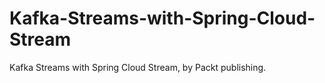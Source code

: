 # Kafka-Streams-with-Spring-Cloud-Stream
Kafka Streams with Spring Cloud Stream, by Packt publishing.
